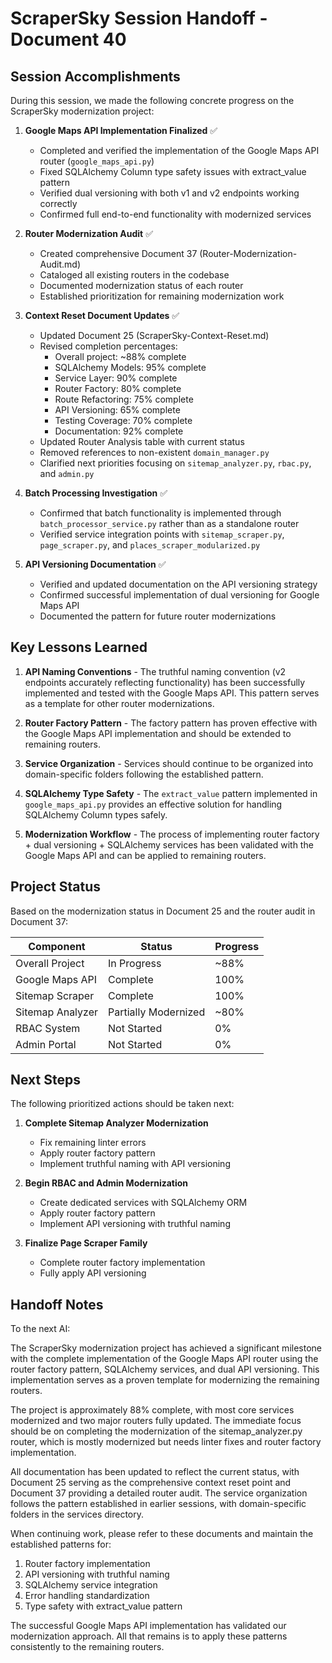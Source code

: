 # ScraperSky Session Handoff - Document 40

## Session Accomplishments

During this session, we made the following concrete progress on the ScraperSky modernization project:

1. **Google Maps API Implementation Finalized** ✅

   - Completed and verified the implementation of the Google Maps API router (`google_maps_api.py`)
   - Fixed SQLAlchemy Column type safety issues with extract_value pattern
   - Verified dual versioning with both v1 and v2 endpoints working correctly
   - Confirmed full end-to-end functionality with modernized services

2. **Router Modernization Audit** ✅

   - Created comprehensive Document 37 (Router-Modernization-Audit.md)
   - Cataloged all existing routers in the codebase
   - Documented modernization status of each router
   - Established prioritization for remaining modernization work

3. **Context Reset Document Updates** ✅

   - Updated Document 25 (ScraperSky-Context-Reset.md)
   - Revised completion percentages:
     - Overall project: ~88% complete
     - SQLAlchemy Models: 95% complete
     - Service Layer: 90% complete
     - Router Factory: 80% complete
     - Route Refactoring: 75% complete
     - API Versioning: 65% complete
     - Testing Coverage: 70% complete
     - Documentation: 92% complete
   - Updated Router Analysis table with current status
   - Removed references to non-existent `domain_manager.py`
   - Clarified next priorities focusing on `sitemap_analyzer.py`, `rbac.py`, and `admin.py`

4. **Batch Processing Investigation** ✅

   - Confirmed that batch functionality is implemented through `batch_processor_service.py` rather than as a standalone router
   - Verified service integration points with `sitemap_scraper.py`, `page_scraper.py`, and `places_scraper_modularized.py`

5. **API Versioning Documentation** ✅
   - Verified and updated documentation on the API versioning strategy
   - Confirmed successful implementation of dual versioning for Google Maps API
   - Documented the pattern for future router modernizations

## Key Lessons Learned

1. **API Naming Conventions** - The truthful naming convention (v2 endpoints accurately reflecting functionality) has been successfully implemented and tested with the Google Maps API. This pattern serves as a template for other router modernizations.

2. **Router Factory Pattern** - The factory pattern has proven effective with the Google Maps API implementation and should be extended to remaining routers.

3. **Service Organization** - Services should continue to be organized into domain-specific folders following the established pattern.

4. **SQLAlchemy Type Safety** - The `extract_value` pattern implemented in `google_maps_api.py` provides an effective solution for handling SQLAlchemy Column types safely.

5. **Modernization Workflow** - The process of implementing router factory + dual versioning + SQLAlchemy services has been validated with the Google Maps API and can be applied to remaining routers.

## Project Status

Based on the modernization status in Document 25 and the router audit in Document 37:

| Component        | Status               | Progress |
| ---------------- | -------------------- | -------- |
| Overall Project  | In Progress          | ~88%     |
| Google Maps API  | Complete             | 100%     |
| Sitemap Scraper  | Complete             | 100%     |
| Sitemap Analyzer | Partially Modernized | ~80%     |
| RBAC System      | Not Started          | 0%       |
| Admin Portal     | Not Started          | 0%       |

## Next Steps

The following prioritized actions should be taken next:

1. **Complete Sitemap Analyzer Modernization**

   - Fix remaining linter errors
   - Apply router factory pattern
   - Implement truthful naming with API versioning

2. **Begin RBAC and Admin Modernization**

   - Create dedicated services with SQLAlchemy ORM
   - Apply router factory pattern
   - Implement API versioning with truthful naming

3. **Finalize Page Scraper Family**
   - Complete router factory implementation
   - Fully apply API versioning

## Handoff Notes

To the next AI:

The ScraperSky modernization project has achieved a significant milestone with the complete implementation of the Google Maps API router using the router factory pattern, SQLAlchemy services, and dual API versioning. This implementation serves as a proven template for modernizing the remaining routers.

The project is approximately 88% complete, with most core services modernized and two major routers fully updated. The immediate focus should be on completing the modernization of the sitemap_analyzer.py router, which is mostly modernized but needs linter fixes and router factory implementation.

All documentation has been updated to reflect the current status, with Document 25 serving as the comprehensive context reset point and Document 37 providing a detailed router audit. The service organization follows the pattern established in earlier sessions, with domain-specific folders in the services directory.

When continuing work, please refer to these documents and maintain the established patterns for:

1. Router factory implementation
2. API versioning with truthful naming
3. SQLAlchemy service integration
4. Error handling standardization
5. Type safety with extract_value pattern

The successful Google Maps API implementation has validated our modernization approach. All that remains is to apply these patterns consistently to the remaining routers.
